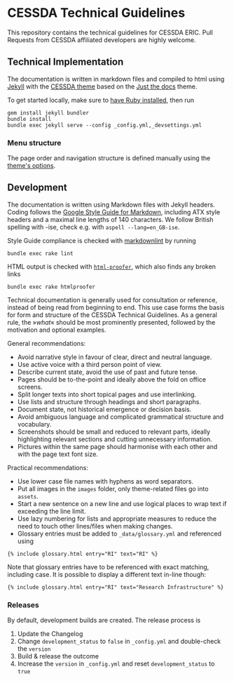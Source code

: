 # CESSDA Technical Guidelines

This repository contains the technical guidelines for CESSDA ERIC.
Pull Requests from CESSDA affiliated developers are highly welcome.

## Technical Implementation

The documentation is written in markdown files and compiled to html using [Jekyll](https://jekyllrb.com)
with the [CESSDA theme](https://rubygems.org/gems/jekyll-cessda-docs) based on the
[Just the docs](https://github.com/just-the-docs/just-the-docs) theme.

To get started locally, make sure to [have Ruby installed](https://jekyllrb.com/docs/installation/), then run

```shell
gem install jekyll bundler
bundle install
bundle exec jekyll serve --config _config.yml,_devsettings.yml
```

### Menu structure

The page order and navigation structure is defined manually using
the [theme's options](https://just-the-docs.github.io/just-the-docs/docs/navigation-structure/).

## Development

The documentation is written using Markdown files with Jekyll headers.
Coding follows the [Google Style Guide for Markdown](https://google.github.io/styleguide/docguide/style.html),
including ATX style headers and a maximal line lengths of 140 characters.
We follow British spelling with -ise, check e.g. with `aspell --lang=en_GB-ise`.

Style Guide compliance is checked with [markdownlint](https://github.com/markdownlint/markdownlint) by running

```shell
bundle exec rake lint
```

HTML output is checked with [`html-proofer`](https://github.com/gjtorikian/html-proofer),
which also finds any broken links

```shell
bundle exec rake htmlproofer
```

Technical documentation is generally used for consultation or reference, instead of being read from beginning to end.
This use case forms the basis for form and structure of the CESSDA Technical Guidelines.
As a general rule, the »*what*« should be most prominently presented, followed by the motivation and optional examples.

General recommendations:

* Avoid narrative style in favour of clear, direct and neutral language.
* Use active voice with a third person point of view.
* Describe current state, avoid the use of past and future tense.
* Pages should be to-the-point and ideally above the fold on office screens.
* Split longer texts into short topical pages and use interlinking.
* Use lists and structure through headings and short paragraphs.
* Document state, not historical emergence or decision basis.
* Avoid ambiguous language and complicated grammatical structure and vocabulary.
* Screenshots should be small and reduced to relevant parts, ideally highlighting relevant sections and cutting unnecessary information.
* Pictures within the same page should harmonise with each other and with the page text font size.

Practical recommendations:

* Use lower case file names with hyphens as word separators.
* Put all images in the `images` folder, only theme-related files go into `assets`.
* Start a new sentence on a new line and use logical places to wrap text if exceeding the line limit.
* Use lazy numbering for lists and appropriate measures to reduce the need to touch other lines/files when making changes.
* Glossary entries must be added to `_data/glossary.yml` and referenced using

```liquid
{% include glossary.html entry="RI" text="RI" %}
```

Note that glossary entries have to be referenced with exact matching, including case.
It is possible to display a different text in-line though:

```liquid
{% include glossary.html entry="RI" text="Research Infrastructure" %}
```

### Releases

By default, development builds are created. The release process is

1. Update the Changelog
1. Change `development_status` to `false` in `_config.yml` and double-check the `version`
1. Build & release the outcome
1. Increase the `version` in `_config.yml` and reset `development_status` to `true`
